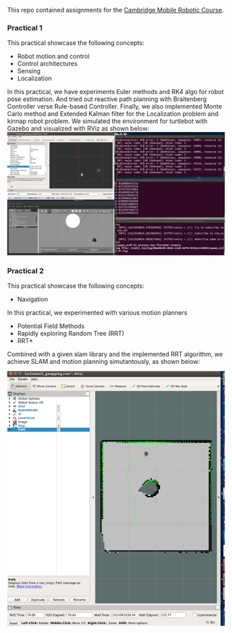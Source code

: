 This repo contained assignments for the [Cambridge Mobile Robotic Course](https://www.youtube.com/playlist?list=PLaTKfS3-bDpDyOwrxLcQRGxY9XJw33ANo).

### Practical 1 
This practical showcase the following concepts:
- Robot motion and control
- Control architectures
- Sensing
- Localization


In this practical, we have experiments Euler methods and RK4 algo for robot pose estimation. And tried out reactive path planning with Braitenberg Controller verse Rule-based Controller. Finally, we also implemented Monte Carlo method and Extended Kalman filter for the Localization problem and kinnap robot problem. We simulated the environment for turtlebot with Gazebo and visualized with RViz as shown below:
![img](image/practical_1.png)

### Practical 2
This practical showcase the following concepts:
- Navigation

In this practical, we experimented with various motion planners
- Potential Field Methods
- Rapidly exploring Random Tree (RRT)
- RRT*

Combined with a given slam library and the implemented RRT algorithm, we achieve SLAM and motion planning simutantously, as shown below:

![img](image/practical_2.png)

